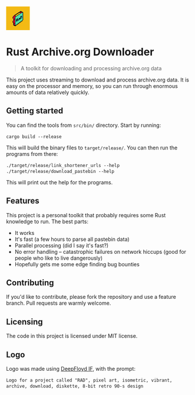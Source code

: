 ![RAD logo](./logo.png)

# Rust Archive.org Downloader
> A toolkit for downloading and processing archive.org data

This project uses streaming to download and process archive.org data. It is easy
on the processor and memory, so you can run through enormous amounts of data
relatively quickly.

## Getting started

You can find the tools from `src/bin/` directory. Start by running:

```shell
cargo build --release
```

This will build the binary files to `target/release/`. You can then run the
programs from there:

```shell
./target/release/link_shortener_urls --help
./target/release/download_pastebin --help
```

This will print out the help for the programs.

## Features

This project is a personal toolkit that probably requires some Rust knowledge to
run. The best parts:
* It works
* It's fast (a few hours to parse all pastebin data)
* Parallel processing (did I say it's fast?)
* No error handling – catastrophic failures on network hiccups (good for people
  who like to live dangerously)
* Hopefully gets me some edge finding bug bounties

## Contributing

If you'd like to contribute, please fork the repository and use a feature
branch. Pull requests are warmly welcome.

## Licensing

The code in this project is licensed under MIT license.

## Logo

Logo was made using [DeepFloyd IF](https://huggingface.co/spaces/DeepFloyd/IF), with the prompt:

```
Logo for a project called "RAD", pixel art, isometric, vibrant, archive, download, diskette, 8-bit retro 90-s design
```